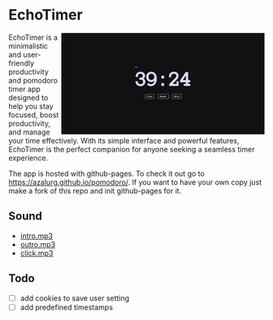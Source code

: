 # EchoTimer

<img src="./screenshots/screenshot.jpg" alt="screenshot" align="right" width="400px">

EchoTimer is a minimalistic and user-friendly productivity and pomodoro timer app designed to help you stay focused, boost productivity, and manage your time effectively. With its simple interface and powerful features, EchoTimer is the perfect companion for anyone seeking a seamless timer experience.

The app is hosted with github-pages. To check it out go to <https://azalurg.github.io/pomodoro/>. If you want to have your own copy just make a fork of this repo and init github-pages for it.

## Sound

- [intro.mp3](https://www.youtube.com/watch?v=sXQKxwABl0o)
- [outro.mp3](https://www.youtube.com/watch?v=LZkqvIsl6wc)
- [click.mp3](https://www.youtube.com/watch?v=i0DON3AjhW4)

## Todo

- [ ] add cookies to save user setting
- [ ] add predefined timestamps
